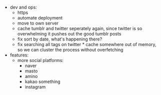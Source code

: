 * dev and ops:
  * https
  * automate deployment
  * move to own server
  * cache tumblr and twitter seperately again, since twitter is so overwhelming it pushes out the good tumblr posts
  * fix sort by date, what's happening there?
  * fix searching all tags on twitter * cache somewhere out of memory, so we can cluster the process without overfetching
* features:
  * more social platforms:
    * naver
    * masto
    * amino
    * kakao something
    * instagram
